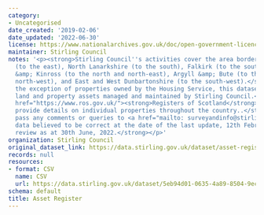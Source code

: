 ```yaml
---
category:
- Uncategorised
date_created: '2019-02-06'
date_updated: '2022-06-30'
license: https://www.nationalarchives.gov.uk/doc/open-government-licence/version/3/
maintainer: Stirling Council
notes: '<p><strong>Stirling Council''s activities cover the area bordered by Clackmannanshire
  (to the east), North Lanarkshire (to the south), Falkirk (to the south-east), Perth
  &amp; Kinross (to the north and north-east), Argyll &amp; Bute (to the north and
  north-west), and East and West Dunbartonshire (to the south-west).</strong>\r\n\r\n<strong>With
  the exception of properties owned by the Housing Service, this dataset details the
  land and property assets managed and maintained by Stirling Council.</strong>\r\n\r\n<a
  href="https://www.ros.gov.uk/"><strong>Registers of Scotland</strong></a> <strong>can
  provide details on individual properties throughout the country..</strong>\r\n\r\n<strong>Please
  pass any comments or queries to <a href="mailto: surveyandinfo@stirling.gov.uk">surveyandinfo@stirling.gov.uk</a>.</strong>\r\n\r\n<strong>All
  data believed to be correct at the date of the last update, 12th February, 2019.</strong>\r\n\r\n<strong>Under
  review as at 30th June, 2022.</strong></p>'
organization: Stirling Council
original_dataset_link: https://data.stirling.gov.uk/dataset/asset-register
records: null
resources:
- format: CSV
  name: CSV
  url: https://data.stirling.gov.uk/dataset/5eb94d01-0635-4a89-8504-9ec04f600cb8/resource/81650170-e849-4d5c-94f8-d67b8adccd53/download/20190313-land-and-property-asset-register-12.02.2019.csv
schema: default
title: Asset Register
---
```

